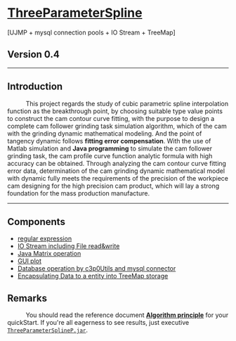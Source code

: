 # [ThreeParameterSpline](https://github.com/caofanCPU/ThreeParameterSpline)  
[UJMP + mysql connection pools + IO Stream + TreeMap]

## Version 0.4  
***
## Introduction
&ensp;&emsp;&ensp;&emsp;This project regards the study of cubic parametric spline interpolation function as the breakthrough point, by choosing suitable type value points to construct the cam contour curve fitting, with the purpose to design a complete cam follower grinding task simulation algorithm, which of the cam with the grinding dynamic mathematical modeling. And the point of tangency dynamic follows **fitting error compensation**. With the use of Matlab simulation and **Java programming** to simulate the cam follower grinding task, the cam profile curve function analytic formula with high accuracy can be obtained. Through analyzing the cam contour curve fitting error data, determination of the cam grinding dynamic mathematical model with dynamic fully meets the requirements of the precision of the workpiece cam designing for the high precision cam product, which will lay a strong foundation for the mass production manufacture.
***
## Components
- [regular expression](https://github.com/caofanCPU/ThreeParameterSpline/tree/master/src/com/xyb/cf/DataCleaning.java)
- [IO Stream including File read&write](https://github.com/caofanCPU/ThreeParameterSpline/tree/master/src/com/xyb/cf/FileOperation.java)
- [Java Matrix operation](https://github.com/caofanCPU/ThreeParameterSpline/tree/master/src/com/xyb/cf/ParameterSolution.java)
- [GUI plot](https://github.com/caofanCPU/ThreeParameterSpline/tree/master/src/com/xyb/cf/DataVisualization.java)
- [Database operation by c3p0Utils and mysql connector](https://github.com/caofanCPU/ThreeParameterSpline/tree/master/src/com/xyb/util/C3P0Util.java)
- [Encapsulating Data to a entity into TreeMap storage](https://github.com/caofanCPU/ThreeParameterSpline/tree/master/src/com/xyb/domain/Parameter.java)

## Remarks
&ensp;&emsp;&ensp;&emsp;You should read the reference document [**Algorithm principle**](https://github.com/caofanCPU/ThreeParameterSpline/tree/master/doc/三次参数样条曲线算法原理.pdf) for your quickStart. If you're all eagerness to see results, just executive [`ThreeParameterSplineP.jar`](https://github.com/caofanCPU/ThreeParameterSpline/tree/master/jar/ThreeParameterSplineP.jar). 